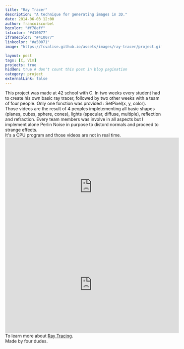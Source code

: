 ```yaml
---
title: "Ray Tracer"
description: "A technique for generating images in 3D."
date: 2014-06-03 12:00
author: francoiscorbel
bgcolor: "#f78eff"
txtcolor: "#410077"
iframecolor: "#410077"
linkcolor: "#a50071"
image: "https://fcvalise.github.io/assets/images/ray-tracer/project.gif"

layout: post
tags: [C, Vim]
projects: true
hidden: true # don't count this post in blog pagination
category: project
externalLink: false
---
```

<div class="text general-margin">
This project was made at 42 school with C. In two weeks every student had to create his own basic ray tracer, 
followed by two other weeks with a team of four people. Only one fonction was provided : SetPixel(x, y, color).

</div>
<div class="text general-margin">
Those videos are the result of 4 peoples impletementing all basic shapes (planes, cubes, sphere,
cones), lights (specular, diffuse, multiple), reflection and refraction.
Every team members was involve in all aspects but I implement alone Perlin Noise in purpose to 
distord normals and proceed to strange effects.
</div>
<div class="text general-margin">
It's a CPU program and those videos are not in real time.
</div>
<div class="video general-margin">
    <iframe width="560px" height="315px" src="https://www.youtube.com/embed/2uVwTu24wgA?modestbranding=1&autohide=1&showinfo=0&controls=0" frameborder="0" allowfullscreen></iframe>
</div>
<div class="video general-margin">
    <iframe width="560px" height="315px" src="https://www.youtube.com/embed/dP525W5pTAY?modestbranding=1&autohide=1&showinfo=0&controls=0" frameborder="0" allowfullscreen></iframe>
</div>
<div class="text general-margin">
To learn more about <a alt="https://en.wikipedia.org/wiki/Ray_tracing_(graphics)" href="https://en.wikipedia.org/wiki/Ray_tracing_(graphics)">Ray Tracing</a>.
</div>
<div class="text general margin">Made by four dudes.<br>
